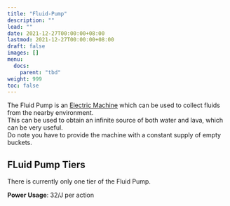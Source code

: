 ```yaml
---
title: "Fluid-Pump"
description: ""
lead: ""
date: 2021-12-27T00:00:00+08:00
lastmod: 2021-12-27T00:00:00+08:00
draft: false
images: []
menu: 
  docs:
    parent: "tbd"
weight: 999
toc: false
---
```


The Fluid Pump is an [Electric Machine](https://github.com/Slimefun/Slimefun4/wiki/Electric-Machines) which can be used to collect fluids from the nearby environment.  
This can be used to obtain an infinite source of both water and lava, which can be very useful.  
Do note you have to provide the machine with a constant supply of empty buckets.  

## FLuid Pump Tiers

There is currently only one tier of the Fluid Pump.

**Power Usage**: 32/J per action
